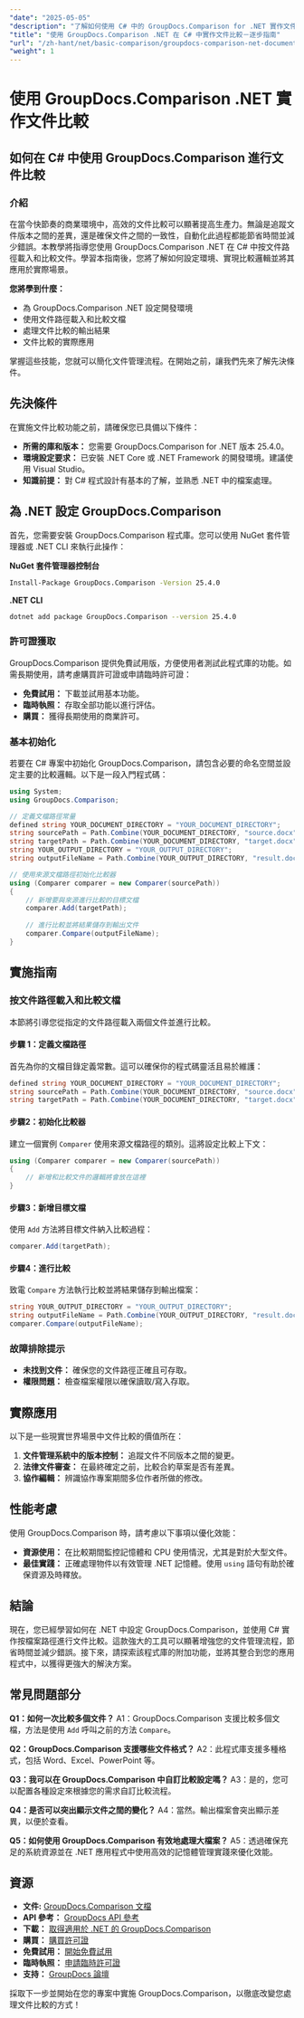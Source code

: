 ```yaml
---
"date": "2025-05-05"
"description": "了解如何使用 C# 中的 GroupDocs.Comparison for .NET 實作文件比較。簡化您的文件管理流程並節省時間。"
"title": "使用 GroupDocs.Comparison .NET 在 C# 中實作文件比較－逐步指南"
"url": "/zh-hant/net/basic-comparison/groupdocs-comparison-net-document-comparison-csharp/"
"weight": 1
---
```


# 使用 GroupDocs.Comparison .NET 實作文件比較

## 如何在 C# 中使用 GroupDocs.Comparison 進行文件比較 

### 介紹

在當今快節奏的商業環境中，高效的文件比較可以顯著提高生產力。無論是追蹤文件版本之間的差異，還是確保文件之間的一致性，自動化此過程都能節省時間並減少錯誤。本教學將指導您使用 GroupDocs.Comparison .NET 在 C# 中按文件路徑載入和比較文件。學習本指南後，您將了解如何設定環境、實現比較邏輯並將其應用於實際場景。

**您將學到什麼：**
- 為 GroupDocs.Comparison .NET 設定開發環境
- 使用文件路徑載入和比較文檔
- 處理文件比較的輸出結果
- 文件比較的實際應用

掌握這些技能，您就可以簡化文件管理流程。在開始之前，讓我們先來了解先決條件。

## 先決條件

在實施文件比較功能之前，請確保您已具備以下條件：

- **所需的庫和版本：** 您需要 GroupDocs.Comparison for .NET 版本 25.4.0。
- **環境設定要求：** 已安裝 .NET Core 或 .NET Framework 的開發環境。建議使用 Visual Studio。
- **知識前提：** 對 C# 程式設計有基本的了解，並熟悉 .NET 中的檔案處理。

## 為 .NET 設定 GroupDocs.Comparison

首先，您需要安裝 GroupDocs.Comparison 程式庫。您可以使用 NuGet 套件管理器或 .NET CLI 來執行此操作：

**NuGet 套件管理器控制台**
```bash
Install-Package GroupDocs.Comparison -Version 25.4.0
```

**.NET CLI**
```bash
dotnet add package GroupDocs.Comparison --version 25.4.0
```

### 許可證獲取

GroupDocs.Comparison 提供免費試用版，方便使用者測試此程式庫的功能。如需長期使用，請考慮購買許可證或申請臨時許可證：

- **免費試用：** 下載並試用基本功能。
- **臨時執照：** 存取全部功能以進行評估。
- **購買：** 獲得長期使用的商業許可。

### 基本初始化

若要在 C# 專案中初始化 GroupDocs.Comparison，請包含必要的命名空間並設定主要的比較邏輯。以下是一段入門程式碼：

```csharp
using System;
using GroupDocs.Comparison;

// 定義文檔路徑常量
defined string YOUR_DOCUMENT_DIRECTORY = "YOUR_DOCUMENT_DIRECTORY";
string sourcePath = Path.Combine(YOUR_DOCUMENT_DIRECTORY, "source.docx");
string targetPath = Path.Combine(YOUR_DOCUMENT_DIRECTORY, "target.docx");
string YOUR_OUTPUT_DIRECTORY = "YOUR_OUTPUT_DIRECTORY";
string outputFileName = Path.Combine(YOUR_OUTPUT_DIRECTORY, "result.docx");

// 使用來源文檔路徑初始化比較器
using (Comparer comparer = new Comparer(sourcePath))
{
    // 新增要與來源進行比較的目標文檔
    comparer.Add(targetPath);
    
    // 進行比較並將結果儲存到輸出文件
    comparer.Compare(outputFileName);
}
```

## 實施指南

### 按文件路徑載入和比較文檔

本節將引導您從指定的文件路徑載入兩個文件並進行比較。

#### 步驟 1：定義文檔路徑

首先為你的文檔目錄定義常數。這可以確保你的程式碼靈活且易於維護：

```csharp
defined string YOUR_DOCUMENT_DIRECTORY = "YOUR_DOCUMENT_DIRECTORY";
string sourcePath = Path.Combine(YOUR_DOCUMENT_DIRECTORY, "source.docx");
string targetPath = Path.Combine(YOUR_DOCUMENT_DIRECTORY, "target.docx");
```

#### 步驟2：初始化比較器

建立一個實例 `Comparer` 使用來源文檔路徑的類別。這將設定比較上下文：

```csharp
using (Comparer comparer = new Comparer(sourcePath))
{
    // 新增和比較文件的邏輯將會放在這裡
}
```

#### 步驟3：新增目標文檔

使用 `Add` 方法將目標文件納入比較過程：

```csharp
comparer.Add(targetPath);
```

#### 步驟4：進行比較

致電 `Compare` 方法執行比較並將結果儲存到輸出檔案：

```csharp
string YOUR_OUTPUT_DIRECTORY = "YOUR_OUTPUT_DIRECTORY";
string outputFileName = Path.Combine(YOUR_OUTPUT_DIRECTORY, "result.docx");
comparer.Compare(outputFileName);
```

### 故障排除提示
- **未找到文件：** 確保您的文件路徑正確且可存取。
- **權限問題：** 檢查檔案權限以確保讀取/寫入存取。

## 實際應用

以下是一些現實世界場景中文件比較的價值所在：
1. **文件管理系統中的版本控制：** 追蹤文件不同版本之間的變更。
2. **法律文件審查：** 在最終確定之前，比較合約草案是否有差異。
3. **協作編輯：** 辨識協作專案期間多位作者所做的修改。

## 性能考慮

使用 GroupDocs.Comparison 時，請考慮以下事項以優化效能：
- **資源使用：** 在比較期間監控記憶體和 CPU 使用情況，尤其是對於大型文件。
- **最佳實踐：** 正確處理物件以有效管理 .NET 記憶體。使用 `using` 語句有助於確保資源及時釋放。

## 結論

現在，您已經學習如何在 .NET 中設定 GroupDocs.Comparison，並使用 C# 實作按檔案路徑進行文件比較。這款強大的工具可以顯著增強您的文件管理流程，節省時間並減少錯誤。接下來，請探索該程式庫的附加功能，並將其整合到您的應用程式中，以獲得更強大的解決方案。

## 常見問題部分

**Q1：如何一次比較多個文件？**
A1：GroupDocs.Comparison 支援比較多個文檔，方法是使用 `Add` 呼叫之前的方法 `Compare`。

**Q2：GroupDocs.Comparison 支援哪些文件格式？**
A2：此程式庫支援多種格式，包括 Word、Excel、PowerPoint 等。

**Q3：我可以在 GroupDocs.Comparison 中自訂比較設定嗎？**
A3：是的，您可以配置各種設定來根據您的需求自訂比較流程。

**Q4：是否可以突出顯示文件之間的變化？**
A4：當然。輸出檔案會突出顯示差異，以便於查看。

**Q5：如何使用 GroupDocs.Comparison 有效地處理大檔案？**
A5：透過確保充足的系統資源並在 .NET 應用程式中使用高效的記憶體管理實踐來優化效能。

## 資源
- **文件:** [GroupDocs.Comparison 文檔](https://docs.groupdocs.com/comparison/net/)
- **API 參考：** [GroupDocs API 參考](https://reference.groupdocs.com/comparison/net/)
- **下載：** [取得適用於 .NET 的 GroupDocs.Comparison](https://releases.groupdocs.com/comparison/net/)
- **購買：** [購買許可證](https://purchase.groupdocs.com/buy)
- **免費試用：** [開始免費試用](https://releases.groupdocs.com/comparison/net/)
- **臨時執照：** [申請臨時許可證](https://purchase.groupdocs.com/temporary-license/)
- **支持：** [GroupDocs 論壇](https://forum.groupdocs.com/c/comparison/)

採取下一步並開始在您的專案中實施 GroupDocs.Comparison，以徹底改變您處理文件比較的方式！